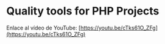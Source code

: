 # Quality tools for PHP Projects

Enlace al vídeo de YouTube: [https://youtu.be/cTks61O_ZFg](https://youtu.be/cTks61O_ZFg)
